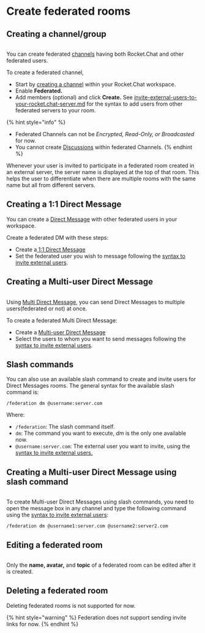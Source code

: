 # Create federated rooms

## Creating a channel/group

<figure><img src="../../../.gitbook/assets/Premium.svg" alt=""><figcaption></figcaption></figure>

You can create federated [channels](../../user-guides/rooms/channels/) having both Rocket.Chat and other federated users.

To create a federated channel,

* Start by [creating a channel](../../user-guides/rooms/channels/create-a-new-channel.md) within your Rocket.Chat workspace.
* Enable **Federated.**
* Add members (optional) and click **Create.** See [invite-external-users-to-your-rocket.chat-server.md](invite-external-users-to-your-rocket.chat-server.md "mention") for the syntax to add users from other federated servers to your room.

{% hint style="info" %}
* Federated Channels can not be _Encrypted, Read-Only, or Broadcasted_ for now.
* You cannot create [Discussions](../../user-guides/rooms/discussions/) within federated Channels.
{% endhint %}

Whenever your user is invited to participate in a federated room created in an external server, the server name is displayed at the top of that room. This helps the user to differentiate when there are multiple rooms with the same name but all from different servers.

## Creating a 1:1 Direct Message&#x20;

You can create a [Direct Message](../../user-guides/rooms/direct-messages/) with other federated users in your workspace.&#x20;

Create a federated DM with these steps:

* Create a[ 1:1 Direct Message](../../user-guides/rooms/direct-messages/create-a-new-direct-message.md)
* Set the federated user you wish to message following the [syntax to invite external users](invite-external-users-to-your-rocket.chat-server.md#invite-external-users-syntax).

## Creating a Multi-user Direct Message

<figure><img src="../../../.gitbook/assets/Premium.svg" alt=""><figcaption></figcaption></figure>

Using [Multi Direct Message](../../user-guides/rooms/direct-messages/#types-of-direct-messages), you can send Direct Messages to multiple users(federated or not) at once.

To create a federated Multi Direct Message:

* Create a [Multi-user Direct Message](../../user-guides/rooms/direct-messages/#types-of-direct-messages)
* Select the users to whom you want to send messages following the [syntax to invite external users](invite-external-users-to-your-rocket.chat-server.md#invite-external-users-syntax).

## Slash commands

You can also use an available slash command to create and invite users for Direct Messages rooms. The general syntax for the available slash command is:

```
/federation dm @username:server.com
```

Where:

* `/federation`: The slash command itself.
* `dm`: The command you want to execute, _dm_ is the only one available now.
* `@username:server.com`: The external user you want to invite, using the [syntax to invite external users.](invite-external-users-to-your-rocket.chat-server.md#invite-external-users-syntax)

## Creating a Multi-user Direct Message using slash command

<figure><img src="../../../.gitbook/assets/Premium.svg" alt=""><figcaption></figcaption></figure>

To create Multi-user Direct Messages using slash commands, you need to open the message box in any channel and type the following command using the [syntax to invite external users](invite-external-users-to-your-rocket.chat-server.md#invite-external-users-syntax):

```
/federation dm @username1:server.com @username2:server2.com
```

## Editing a federated room

<figure><img src="../../../.gitbook/assets/Premium.svg" alt=""><figcaption></figcaption></figure>

Only the **name, avatar,** and **topic** of a federated room can be edited after it is created.

## Deleting a federated room

Deleting federated rooms is not supported for now.

{% hint style="warning" %}
Federation does not support sending invite links for now.
{% endhint %}
